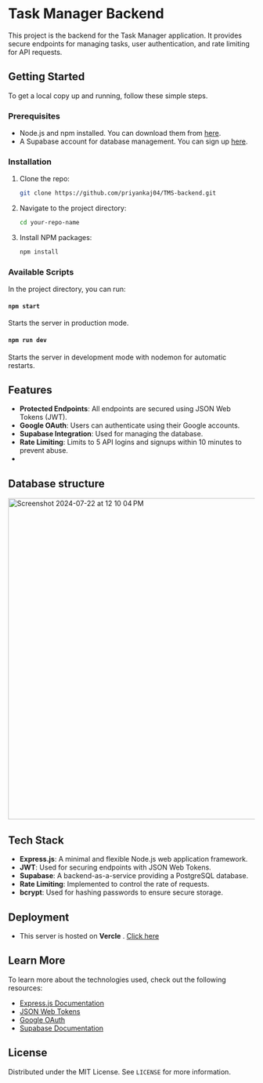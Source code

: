 # Task Manager Backend

This project is the backend for the Task Manager application. It provides secure endpoints for managing tasks, user authentication, and rate limiting for API requests.

## Getting Started

To get a local copy up and running, follow these simple steps.

### Prerequisites

- Node.js and npm installed. You can download them from [here](https://nodejs.org/).
- A Supabase account for database management. You can sign up [here](https://supabase.io/).

### Installation

1. Clone the repo:
    ```sh
    git clone https://github.com/priyankaj04/TMS-backend.git
    ```
2. Navigate to the project directory:
    ```sh
    cd your-repo-name
    ```
3. Install NPM packages:
    ```sh
    npm install
    ```

### Available Scripts

In the project directory, you can run:

#### `npm start`

Starts the server in production mode.

#### `npm run dev`

Starts the server in development mode with nodemon for automatic restarts.

## Features

- **Protected Endpoints**: All endpoints are secured using JSON Web Tokens (JWT).
- **Google OAuth**: Users can authenticate using their Google accounts.
- **Supabase Integration**: Used for managing the database.
- **Rate Limiting**: Limits to 5 API logins and signups within 10 minutes to prevent abuse.
- 
## Database structure

<img width="655" alt="Screenshot 2024-07-22 at 12 10 04 PM" src="https://github.com/user-attachments/assets/5ac2d2b8-4115-4e11-aba1-fbd297121a22">

## Tech Stack

- **Express.js**: A minimal and flexible Node.js web application framework.
- **JWT**: Used for securing endpoints with JSON Web Tokens.
- **Supabase**: A backend-as-a-service providing a PostgreSQL database.
- **Rate Limiting**: Implemented to control the rate of requests.
- **bcrypt**: Used for hashing passwords to ensure secure storage.

## Deployment

- This server is hosted on **Vercle** . [Click here](https://tms-backend-eta.vercel.app/)

## Learn More

To learn more about the technologies used, check out the following resources:

- [Express.js Documentation](https://expressjs.com/)
- [JSON Web Tokens](https://jwt.io/)
- [Google OAuth](https://developers.google.com/identity/protocols/oauth2)
- [Supabase Documentation](https://supabase.io/docs/)

## License

Distributed under the MIT License. See `LICENSE` for more information.